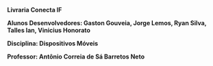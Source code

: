 **Livraria Conecta IF**

**Alunos Desenvolvedores: Gaston Gouveia, Jorge Lemos, Ryan Silva, Talles Ian, Vinicius Honorato**

**Disciplina: Dispositivos Móveis**

**Professor: Antônio Correia de Sá Barretos Neto**

